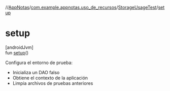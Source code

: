//[AppNotas](../../../index.md)/[com.example.appnotas.uso_de_recursos](../index.md)/[StorageUsageTest](index.md)/[setup](setup.md)

# setup

[androidJvm]\
fun [setup](setup.md)()

Configura el entorno de prueba:

- 
   Inicializa un DAO falso
- 
   Obtiene el contexto de la aplicación
- 
   Limpia archivos de pruebas anteriores
